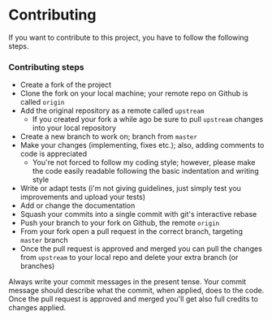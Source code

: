 # Contributing

If you want to contribute to this project, you have to follow the following steps.

### Contributing steps

- Create a fork of the project
- Clone the fork on your local machine; your remote repo on Github is called `origin`
- Add the original repository as a remote called `upstream`
  - If you created your fork a while ago be sure to pull `upstream` changes into your local repository
- Create a new branch to work on; branch from `master`
- Make your changes (implementing, fixes etc.); also, adding comments to code is appreciated
  - You're not forced to follow my coding style; however, please make the code easily readable following the basic indentation and writing style
- Write or adapt tests (i'm not giving guidelines, just simply test you improvements and upload your tests)
- Add or change the documentation
- Squash your commits into a single commit with git's interactive rebase
- Push your branch to your fork on Github, the remote `origin`
- From your fork open a pull request in the correct branch, targeting `master` branch
- Once the pull request is approved and merged you can pull the changes from `upstream` to your local repo and delete your extra branch (or branches)

Always write your commit messages in the present tense. Your commit message should describe what the commit, when applied, does to the code.
Once the pull request is approved and merged you'll get also full credits to changes applied.